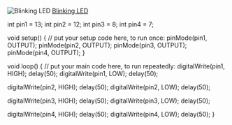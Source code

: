 ![Blinking LED](CIM-642/homework/week2/images/blinker.jpg)
[Blinking LED](https://youtu.be/tvdK52dYK7k)

int pin1 = 13;
int pin2 = 12;
int pin3 = 8;
int pin4 = 7;


void setup() {
  // put your setup code here, to run once:
  pinMode(pin1, OUTPUT);
  pinMode(pin2, OUTPUT);
  pinMode(pin3, OUTPUT);
  pinMode(pin4, OUTPUT);
}

void loop() {
  // put your main code here, to run repeatedly:
  digitalWrite(pin1, HIGH);
  delay(50);
  digitalWrite(pin1, LOW);
  delay(50);

  digitalWrite(pin2, HIGH);
  delay(50);
  digitalWrite(pin2, LOW);
  delay(50);

  digitalWrite(pin3, HIGH);
  delay(50);
  digitalWrite(pin3, LOW);
  delay(50);

  digitalWrite(pin4, HIGH);
  delay(50);
  digitalWrite(pin4, LOW);
  delay(50);
}
